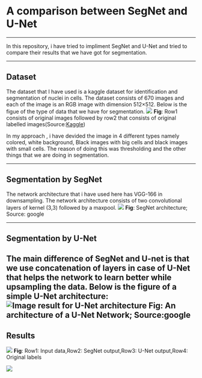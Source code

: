 # A comparison between SegNet and U-Net
---

In this repository, i have tried to impliment SegNet and U-Net and  tried to compare their results that we have got for segmentation.

---
## Dataset
The dataset that I have used is a kaggle dataset for identification and segmentation of nuclei in cells. The dataset consists of 670 images and each of the image is an RGB image with dimension 512×512. Below is the figue of the type of data that we have for segmentation.
**![](https://lh6.googleusercontent.com/Ngzs_qC2dUCs-fRkOOVSumBDYS8R3KI69cVdTWaQA6SxM2Qmlsh6tr39SlN5R_6kn_iV_l3xiAS6B6Lwvl96LL_Yzwj18t3c1H0JSyzHDlt4Q7aRoD2I1qkzjgeXUDnq_HcpO5wR)**
**Fig**: Row1 consists of original images followed by row2 that consists of original labelled images(Source:[Kaggle](https://www.kaggle.com/paultimothymooney/identification-and-segmentation-of-nuclei-in-cells))

In my approach , i have devided the image in 4 different types namely colored, white background, Black images with big cells and black images with small cells. The reason of doing this was thresholding and the other things that we are doing in segmentation.

---
## Segmentation by SegNet
The network architecture that i have used here has VGG-166 in downsampling. The network architecture consists of two convolutional layers of kernel (3,3) followed by a maxpool. 
**![](https://lh3.googleusercontent.com/-owN_ZZaV_PpPvqsyGnYLChOyMP-r3TJlk7U5pQibBvtGj4FzjLlXlUKO15RNV1VGUSzUo8UV8LeM1k7lJvgXPQ-qfp_SQ-LoTnzmAGBC92xrdKXIbwHvrTmj7N2G1jLV5DFre-n)**
**Fig**: SegNet architecture; Source: google

---
## Segmentation by U-Net
The main difference of SegNet and U-net is that we use concatenation of layers in case of U-Net that helps the network to learn better while upsampling the data. Below is the figure of a simple U-Net architecture:
![Image result for U-Net architecture](https://lmb.informatik.uni-freiburg.de/people/ronneber/u-net/u-net-architecture.png)
**Fig**: An architecture of a U-Net Network; Source:google
---
## Results
![](https://www.overleaf.com/project/5d1dcc6dbb53f75109902303/file/5d2c13b24a4c0d57d252f3f7)
**Fig**: Row1: Input data,Row2: SegNet output,Row3: U-Net output,Row4: Original labels

**![](https://lh5.googleusercontent.com/4rRQVClcGvy0PuSb05USTuJ6pjCkXc1GwfOqDDxEgcWaepppmSmWJEriuKJp4iCDx1W2Hu84eYAf7t3PwraxCCcWi0LYNLG3M56kycVKyWqEhimPRByle-mrigZkEz2t7gro3aoa)**
